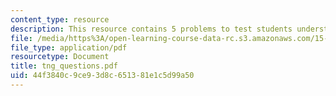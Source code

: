 ```yaml
---
content_type: resource
description: This resource contains 5 problems to test students understanding.
file: /media/https%3A/open-learning-course-data-rc.s3.amazonaws.com/15-763j-manufacturing-system-and-supply-chain-design-spring-2005/44f3840c9ce93d8c651381e1c5d99a50_tng_questions.pdf
file_type: application/pdf
resourcetype: Document
title: tng_questions.pdf
uid: 44f3840c-9ce9-3d8c-6513-81e1c5d99a50
---
```

